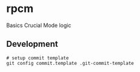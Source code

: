 # rpcm
Basics Crucial Mode logic

Development
-----------

    # setup commit template
    git config commit.template .git-commit-template
